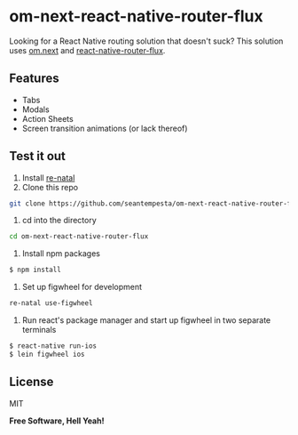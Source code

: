 # om-next-react-native-router-flux

Looking for a React Native routing solution that doesn't suck?  This solution uses [om.next](https://github.com/omcljs/om/) and [react-native-router-flux](https://github.com/aksonov/react-native-router-flux).  

## Features
* Tabs
* Modals
* Action Sheets
* Screen transition animations (or lack thereof)

## Test it out
 1. Install [re-natal](https://github.com/drapanjanas/re-natal) 
 1. Clone this repo

  ```sh
  git clone https://github.com/seantempesta/om-next-react-native-router-flux.git
  ```
 1.  cd into the directory

  ```sh
  cd om-next-react-native-router-flux
  ```
 1. Install npm packages

  ```sh
  $ npm install
  ```
 1. Set up figwheel for development

  ```sh
  re-natal use-figwheel
  ```
 1. Run react's package manager and start up figwheel in two separate terminals

  ```sh
  $ react-native run-ios
  $ lein figwheel ios
  ```


License
----

MIT


**Free Software, Hell Yeah!**
